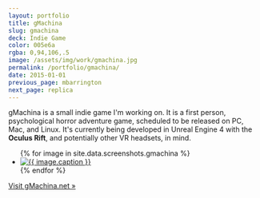```yaml
---
layout: portfolio
title: gMachina
slug: gmachina
deck: Indie Game
color: 005e6a
rgba: 0,94,106,.5
image: /assets/img/work/gmachina.jpg
permalink: /portfolio/gmachina/
date: 2015-01-01
previous_page: mbarrington
next_page: replica
---
```


gMachina is a small indie game I'm working on. It is a first person, psychological horror adventure game, scheduled to be released on PC, Mac, and Linux. It's currently being developed in Unreal Engine 4 with the **Oculus Rift**, and potentially other VR headsets, in mind.

<ul class="list-inline clearfix">
{% for image in site.data.screenshots.gmachina %}
<li class="col-xs-1">
<a href="{{image.url}}" class="thumbnail lightbox">
  <img class="img-rounded" src="{{image.thumb}}" alt="{{ image.caption }}">
</a>
</li>
{% endfor %}
</ul>

[Visit gMachina.net &raquo;](https://gmachina.net/)
